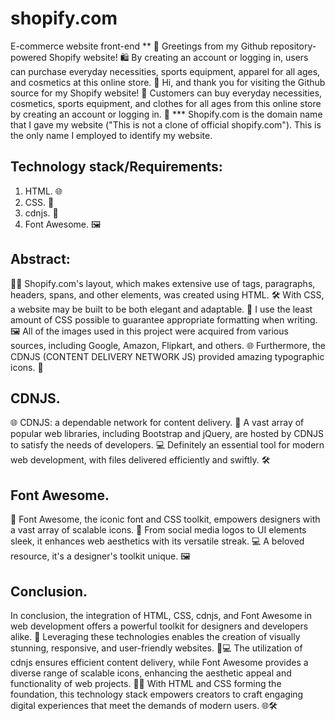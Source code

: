 # shopify.com
E-commerce website front-end
**
👋 Greetings from my Github repository-powered Shopify website! 🛍️ By creating an account or logging in, users can purchase everyday necessities, sports equipment, apparel for all ages, and cosmetics at this online store. 🌟 Hi, and thank you for visiting the Github source for my Shopify website! 🛒 Customers can buy everyday necessities, cosmetics, sports equipment, and clothes for all ages from this online store by creating an account or logging in. 🎉
*** Shopify.com is the domain name that I gave my website ("This is not a clone of official shopify.com"). This is the only name I employed to identify my website.

## Technology stack/Requirements:
1. HTML. 🌐
2. CSS. 🎨
3. cdnjs. 🚀
4. Font Awesome. 🖼️

## Abstract:
🌟🎨 Shopify.com's layout, which makes extensive use of tags, paragraphs, headers, spans, and other elements, was created using HTML. 🛠️ With CSS, a website may be built to be both elegant and adaptable. 🎨 I use the least amount of CSS possible to guarantee appropriate formatting when writing. 🖼️ All of the images used in this project were acquired from various sources, including Google, Amazon, Flipkart, and others. 🌐 Furthermore, the CDNJS (CONTENT DELIVERY NETWORK JS) provided amazing typographic icons. 🌟

## CDNJS.
🌐 CDNJS: a dependable network for content delivery. 🚀 A vast array of popular web libraries, including Bootstrap and jQuery, are hosted by CDNJS to satisfy the needs of developers. 💻 Definitely an essential tool for modern web development, with files delivered efficiently and swiftly. 🛠️

## Font Awesome.
🎨 Font Awesome, the iconic font and CSS toolkit, empowers designers with a vast array of scalable icons. 🌟 From social media logos to UI elements sleek, it enhances web aesthetics with its versatile streak. 💻 A beloved resource, it's a designer's toolkit unique. 🖼️

## Conclusion.
In conclusion, the integration of HTML, CSS, cdnjs, and Font Awesome in web development offers a powerful toolkit for designers and developers alike. 🌟 Leveraging these technologies enables the creation of visually stunning, responsive, and user-friendly websites. 🎨💻 The utilization of cdnjs ensures efficient content delivery, while Font Awesome provides a diverse range of scalable icons, enhancing the aesthetic appeal and functionality of web projects. 🚀💼 With HTML and CSS forming the foundation, this technology stack empowers creators to craft engaging digital experiences that meet the demands of modern users. 🌐🛠️
